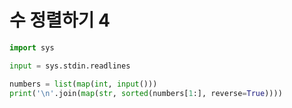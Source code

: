 # 수 정렬하기 4

```python
import sys

input = sys.stdin.readlines

numbers = list(map(int, input()))
print('\n'.join(map(str, sorted(numbers[1:], reverse=True))))
```

